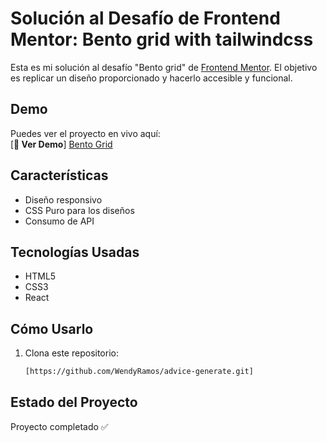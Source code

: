 # Solución al Desafío de Frontend Mentor: Bento grid with tailwindcss

Esta es mi solución al desafío "Bento grid" de [Frontend Mentor](https://www.frontendmentor.io). El objetivo es replicar un diseño proporcionado y hacerlo accesible y funcional.

## Demo

Puedes ver el proyecto en vivo aquí:  
[**🔗 Ver Demo**] [Bento Grid]([https://wendyramos.github.io/bento-grid/](https://wendyramos.github.io/advice-generate/))

## Características
- Diseño responsivo
- CSS Puro para los diseños
- Consumo de API

## Tecnologías Usadas
- HTML5
- CSS3 
- React

## Cómo Usarlo
1. Clona este repositorio:
   ```bash
   [https://github.com/WendyRamos/advice-generate.git]

## Estado del Proyecto
Proyecto completado ✅
